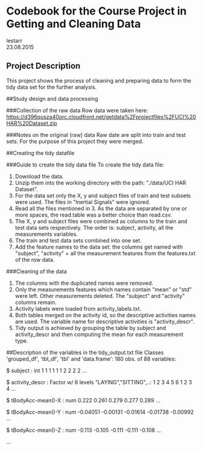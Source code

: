 # Codebook for the Course Project in Getting and Cleaning Data
lestarr  
23.08.2015  

## Project Description
This project shows the process of cleaning and preparing data to form the tidy data set for the further analysis.

##Study design and data processing

###Collection of the raw data
Row data were taken here: https://d396qusza40orc.cloudfront.net/getdata%2Fprojectfiles%2FUCI%20HAR%20Dataset.zip

###Notes on the original (raw) data 
Raw date are split into train and test sets. For the purpose of this project they were merged.

##Creating the tidy datafile

###Guide to create the tidy data file
To create the tidy data file:

1. Download the data.
2. Unzip them into the working directory with the path: "./data/UCI HAR Dataset".
3. For the data set only the X, y and subject files of train and test subsets were used. The files in "Inertial Signals" were ignored.
4. Read all the files mentioned in 3. As the data are separated by one or more spaces, the read.table was a better choice than read.csv.
5. The X, y and subject files were combined as columns to the train and test data sets respectively. The order is: subject, activity, all the measurements variables.
6. The train and test data sets combined into one set.
7. Add the feature names to the data set: the columns get named with "subject", "activity" + all the measurement features from the features.txt of the row data.



###Cleaning of the data
  1. The columns with the duplicated names were removed.
  2. Only the measurements features which names contain "mean" or "std" were left. Other measurements deleted. The "subject" and "activity" columns remain.
  3. Activity labels were loaded from activity_labels.txt.
  4. Both tables merged on the activity id, so the descriptive activities names are used. The variable name for descriptive activities is "activity_descr".
  5. Tidy output is achieved by grouping the table by subject and activity_descr and then computing the mean for each measurement type.


##Description of the variables in the tidy_output.txt file
Classes 'grouped_df', 'tbl_df', 'tbl' and 'data.frame':	180 obs. of  88 variables:

 $ subject                             : int  1 1 1 1 1 1 2 2 2 2 ...
 
 $ activity_descr                      : Factor w/ 6 levels "LAYING","SITTING",..: 1 2 3 4 5 6 1 2 3 4 ...
 
 $ tBodyAcc-mean()-X                   : num  0.222 0.261 0.279 0.277 0.289 ...
 
 $ tBodyAcc-mean()-Y                   : num  -0.04051 -0.00131 -0.01614 -0.01738 -0.00992 ...
 
 $ tBodyAcc-mean()-Z                   : num  -0.113 -0.105 -0.111 -0.111 -0.108 ...
 
 ...
